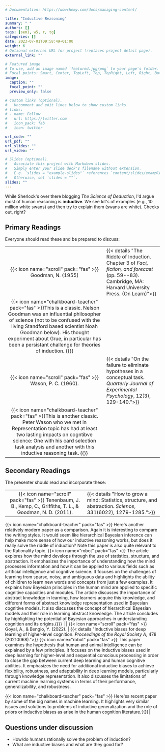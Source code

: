 ```yaml
---
# Documentation: https://wowchemy.com/docs/managing-content/

title: "Inductive Reasoning"
summary: " "
authors: []
tags: [sem1, w5, r, tg]
categories: []
date: 2023-07-01T09:58:49+01:00
weight: 6
# Optional external URL for project (replaces project detail page).
external_link: ""

# Featured image
# To use, add an image named `featured.jpg/png` to your page's folder.
# Focal points: Smart, Center, TopLeft, Top, TopRight, Left, Right, BottomLeft, Bottom, BottomRight.
image:
  caption: ""
  focal_point: ""
  preview_only: false

# Custom links (optional).
#   Uncomment and edit lines below to show custom links.
# links:
# - name: Follow
#   url: https://twitter.com
#   icon_pack: fab
#   icon: twitter

url_code: ""
url_pdf: ""
url_slides: ""
url_video: ""

# Slides (optional).
#   Associate this project with Markdown slides.
#   Simply enter your slide deck's filename without extension.
#   E.g. `slides = "example-slides"` references `content/slides/example-slides.md`.
#   Otherwise, set `slides = ""`.
slides: ""
---
```


While Sherlock's over there blogging *The Science of Deduction*, I'd argue most of human reasoning is **inductive**. We see lot's of examples (e.g., 10 million white swans) and then try to explain them (swans are white). Checks out, right?

## Primary Readings

Everyone should read these and be prepared to discuss:

|  |  |
|:----:|:-----|
| {{< icon name="scroll" pack="fas" >}} Goodman, N. (1955) | {{< details "The Riddle of Induction. Chapter 3 of *Fact, fiction, and forecast* (pp. 59--83). Cambridge, MA: Harvard University Press. (On Learn)">}} 
{{< icon name="chalkboard-teacher" pack="fas" >}}This is a classic. Nelson Goodman  was an influential philosopher of science (not to be confused with the living Standford based scientist Noah Goodman below). His thought experiment about Grue, in particular has been a persistant challenge for theories of induction. {{</details>}} |
| {{< icon name="scroll" pack="fas" >}} Wason, P. C. (1960).  | {{< details "On the failure to eliminate hypotheses in a conceptual task. *Quarterly Journal of Experimental Psychology*, 12(3), 129-140.">}} 
{{< icon name="chalkboard-teacher" pack="fas" >}}This is another classic. Peter Wason who we met in Representation topic has had at least two lasting impacts on cogntibve science: One with his card selection task analysis and another with this inductive reasoning task. {{</details>}} |

<!-- {{< icon name="robot" pack="fas" >}}  The article explores how the mind develops through the use of statistics, structure, and abstraction. It emphasizes the importance of understanding how the mind processes information and how it can be applied to various fields such as artificial intelligence and cognitive science. It focuses on the challenges of learning from sparse, noisy, and ambiguous data and highlights the ability of children to learn new words and concepts from just a few examples. It explains how Bayesian principles in the human mind are applied to specific cognitive capacities and modules. The article discusses the importance of abstract knowledge in learning, how learners acquire this knowledge, and different forms of abstract knowledge representation used in Bayesian cognitive models. It also discusses the concept of hierarchical Bayesian models and their role in learning abstract knowledge. The article concludes by highlighting the potential of Bayesian approaches in understanding cognition and its origins. -->
## Secondary Readings

The presenter should read and incorporate these:

|  |  |
|:----:|:-----|
| {{< icon name="scroll" pack="fas" >}} Tenenbaum, J. B., Kemp, C., Griffiths, T. L., & Goodman, N. D. (2011). | {{< details "How to grow a mind: Statistics, structure, and abstraction. *Science*, 331(6022), 1279-1285.">}}
{{< icon name="chalkboard-teacher" pack="fas" >}} Here's another relatively modern paper as a comparison. Again it is interesting to compare the writing styles. It would seem like hierarchical Bayesian inference can help make more sense of how our inductive reasoning works, but does it really solve the riddle of induction? Note this paper is also quite relevant to the Rationality topic.
{{< icon name="robot" pack="fas" >}}  The article explores how the mind develops through the use of statistics, structure, and abstraction. It emphasizes the importance of understanding how the mind processes information and how it can be applied to various fields such as artificial intelligence and cognitive science. It focuses on the challenges of learning from sparse, noisy, and ambiguous data and highlights the ability of children to learn new words and concepts from just a few examples. It explains how Bayesian principles in the human mind are applied to specific cognitive capacities and modules. The article discusses the importance of abstract knowledge in learning, how learners acquire this knowledge, and different forms of abstract knowledge representation used in Bayesian cognitive models. It also discusses the concept of hierarchical Bayesian models and their role in learning abstract knowledge. The article concludes by highlighting the potential of Bayesian approaches in understanding cognition and its origins.{{</details>}} |
| {{< icon name="scroll" pack="fas" >}} Goyal, A., & Bengio, Y. (2022). | {{< details "Inductive biases for deep learning of higher-level cognition. *Proceedings of the Royal Society A*, 478 (20210068).">}}
{{< icon name="robot" pack="fas" >}}  This paper examines the hypothesis that human and animal intelligence can be explained by a few principles. It focuses on the inductive biases used in deep learning for higher-level and sequential conscious processing in order to close the gap between current deep learning and human cognitive abilities. It emphasizes the need for additional inductive biases to achieve flexibility, robustness, and adaptability in deep learning models, particularly through knowledge representation. It also discusses the limitations of current machine learning systems in terms of their performance, generalizability, and robustness.

{{< icon name="chalkboard-teacher" pack="fas" >}} Here'sa  recent paper by some of the big names in machine learning. It highlights very similar issues and solutions to problems of inductive generalization and the role of priors or inductive biases as arise in the human cognition literature.{{</details>}}|

## Questions under discussion

- How/do humans rationally solve the problem of induction?
- What are inductive biases and what are they good for?

